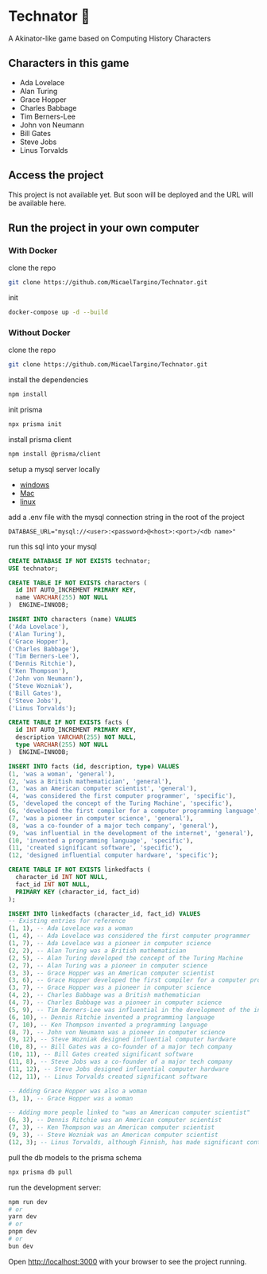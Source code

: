 # Technator 🧠 

A Akinator-like game based on Computing History Characters 

## Characters in this game

- Ada Lovelace
- Alan Turing
- Grace Hopper
- Charles Babbage
- Tim Berners-Lee
- John von Neumann
- Bill Gates
- Steve Jobs
- Linus Torvalds

## Access the project
This project is not available yet. But soon will be deployed and the URL will be available here.

## Run the project in your own computer

### With Docker 

clone the repo
```bash
git clone https://github.com/MicaelTargino/Technator.git
```

init 
```bash
docker-compose up -d --build
```

### Without Docker 

clone the repo
```bash
git clone https://github.com/MicaelTargino/Technator.git
```

install the dependencies
```bash 
npm install 
```

init prisma 
```bash
npx prisma init
```

install prisma client
```bash
npm install @prisma/client

```

setup a mysql server locally
- [windows](https://www.prisma.io/dataguide/mysql/setting-up-a-local-mysql-database#setting-up-mysql-on-windows)
- [Mac](https://www.prisma.io/dataguide/mysql/setting-up-a-local-mysql-database#setting-up-mysql-on-macos)
- [linux](https://www.prisma.io/dataguide/mysql/setting-up-a-local-mysql-database#setting-up-mysql-on-linux)

add a .env file with the mysql connection string in the root of the project
```env
DATABASE_URL="mysql://<user>:<password>@<host>:<port>/<db name>"
```

run this sql into your mysql 
```sql
CREATE DATABASE IF NOT EXISTS technator;
USE technator;

CREATE TABLE IF NOT EXISTS characters (
  id INT AUTO_INCREMENT PRIMARY KEY,
  name VARCHAR(255) NOT NULL
)  ENGINE=INNODB;

INSERT INTO characters (name) VALUES 
('Ada Lovelace'),
('Alan Turing'),
('Grace Hopper'),
('Charles Babbage'),
('Tim Berners-Lee'),
('Dennis Ritchie'),
('Ken Thompson'),
('John von Neumann'),
('Steve Wozniak'),
('Bill Gates'),
('Steve Jobs'),
('Linus Torvalds');

CREATE TABLE IF NOT EXISTS facts (
  id INT AUTO_INCREMENT PRIMARY KEY,
  description VARCHAR(255) NOT NULL,
  type VARCHAR(255) NOT NULL
)  ENGINE=INNODB;

INSERT INTO facts (id, description, type) VALUES
(1, 'was a woman', 'general'),
(2, 'was a British mathematician', 'general'),
(3, 'was an American computer scientist', 'general'),
(4, 'was considered the first computer programmer', 'specific'),
(5, 'developed the concept of the Turing Machine', 'specific'),
(6, 'developed the first compiler for a computer programming language', 'specific'),
(7, 'was a pioneer in computer science', 'general'),
(8, 'was a co-founder of a major tech company', 'general'),
(9, 'was influential in the development of the internet', 'general'),
(10, 'invented a programming language', 'specific'),
(11, 'created significant software', 'specific'),
(12, 'designed influential computer hardware', 'specific');

CREATE TABLE IF NOT EXISTS linkedfacts (
  character_id INT NOT NULL,
  fact_id INT NOT NULL,
  PRIMARY KEY (character_id, fact_id)
);

INSERT INTO linkedfacts (character_id, fact_id) VALUES
-- Existing entries for reference
(1, 1), -- Ada Lovelace was a woman
(1, 4), -- Ada Lovelace was considered the first computer programmer
(1, 7), -- Ada Lovelace was a pioneer in computer science
(2, 2), -- Alan Turing was a British mathematician
(2, 5), -- Alan Turing developed the concept of the Turing Machine
(2, 7), -- Alan Turing was a pioneer in computer science
(3, 3), -- Grace Hopper was an American computer scientist
(3, 6), -- Grace Hopper developed the first compiler for a computer programming language
(3, 7), -- Grace Hopper was a pioneer in computer science
(4, 2), -- Charles Babbage was a British mathematician
(4, 7), -- Charles Babbage was a pioneer in computer science
(5, 9), -- Tim Berners-Lee was influential in the development of the internet
(6, 10), -- Dennis Ritchie invented a programming language
(7, 10), -- Ken Thompson invented a programming language
(8, 7), -- John von Neumann was a pioneer in computer science
(9, 12), -- Steve Wozniak designed influential computer hardware
(10, 8), -- Bill Gates was a co-founder of a major tech company
(10, 11), -- Bill Gates created significant software
(11, 8), -- Steve Jobs was a co-founder of a major tech company
(11, 12), -- Steve Jobs designed influential computer hardware
(12, 11), -- Linus Torvalds created significant software

-- Adding Grace Hopper was also a woman
(3, 1), -- Grace Hopper was a woman

-- Adding more people linked to "was an American computer scientist"
(6, 3), -- Dennis Ritchie was an American computer scientist
(7, 3), -- Ken Thompson was an American computer scientist
(9, 3), -- Steve Wozniak was an American computer scientist
(12, 3); -- Linus Torvalds, although Finnish, has made significant contributions to American computer science and has lived and worked in the U.S.

```

pull the db models to the prisma schema 
```bash
npx prisma db pull 
```

run the development server:

```bash
npm run dev
# or
yarn dev
# or
pnpm dev
# or
bun dev
```

Open [http://localhost:3000](http://localhost:3000) with your browser to see the project running.
